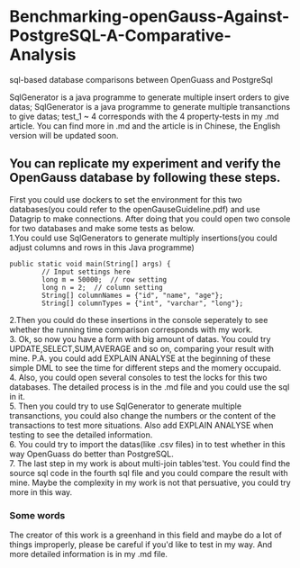 # Benchmarking-openGauss-Against-PostgreSQL-A-Comparative-Analysis
sql-based database comparisons between OpenGuass and PostgreSql

SqlGenerator is a java programme to generate multiple insert orders to give datas;
SqlGenerator is a java programme to generate multiple transanctions to give datas;
test_1 ~ 4 corresponds with the 4 property-tests in my .md article.
You can find more in .md and the article is in Chinese, the English version will be updated soon.

## You can replicate my experiment and verify the OpenGauss database by following these steps.
First you could use dockers to set the environment for this two databases(you could refer to the openGauseGuideline.pdf) and use Datagrip to make connections. After doing that you could open two console for two databases and make some tests as below.  
1.You could use SqlGenerators to generate multiply insertions(you could adjust columns and rows in this Java programme)  

```
public static void main(String[] args) {
        // Input settings here
        long m = 50000;  // row setting
        long n = 2;  // column setting
        String[] columnNames = {"id", "name", "age"};
        String[] columnTypes = {"int", "varchar", "long"};
```

2.Then you could do these insertions in the console seperately to see whether the running time comparison corresponds with my work.  
3. Ok, so now you have a form with big amount of datas. You could try UPDATE,SELECT,SUM,AVERAGE and so on, comparing your result with mine. P.A. you could add EXPLAIN ANALYSE at the beginning of these simple DML to see the time for different steps and the momery occupaid.  
4. Also, you could open several consoles to test the locks for this two databases. The detailed process is in the .md file and you could use the sql in it.  
5. Then you could try to use SqlGenerator to generate multiple transanctions, you could also change the numbers or the content of the transactions to test more situations. Also add EXPLAIN ANALYSE when testing to see the detailed information.  
6. You could try to import the datas(like .csv files) in to test whether in this way OpenGuass do better than PostgreSQL.  
7. The last step in my work is about multi-join tables'test. You could find the source sql code in the fourth sql file and you could compare the result with mine. Maybe the complexity in my work is not that persuative, you could try more in this way.  

### Some words
The creator of this work is a greenhand in this field and maybe do a lot of things improperly, please be careful if you'd like to test in my way. And more detailed information is in my .md file.
